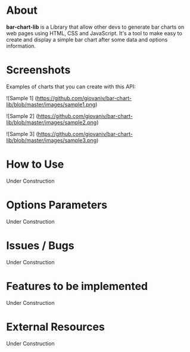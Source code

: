 # About
**bar-chart-lib** is a Library that allow other devs to generate bar charts on web pages using HTML, CSS and JavaScript. It's a tool to make easy to create and display a simple bar chart after some data and options information.

# Screenshots
Examples of charts that you can create with this API:

![Sample 1]
(https://github.com/giovaniv/bar-chart-lib/blob/master/images/sample1.png)

![Sample 2]
(https://github.com/giovaniv/bar-chart-lib/blob/master/images/sample2.png)

![Sample 3]
(https://github.com/giovaniv/bar-chart-lib/blob/master/images/sample3.png)

# How to Use
Under Construction

# Options Parameters
Under Construction

# Issues / Bugs
Under Construction

# Features to be implemented
Under Construction

# External Resources
Under Construction

